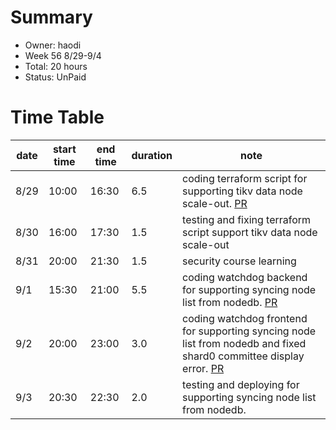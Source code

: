 # Summary
* Owner: haodi
* Week 56 8/29-9/4
* Total:  20 hours
* Status: UnPaid

# Time Table
| date  | start time  | end time | duration  |  note |
|---|---|---|---|---|
| 8/29 | 10:00 | 16:30 | 6.5 | coding terraform script for supporting tikv data node scale-out. [PR](https://github.com/harmony-one/elastic-rpc-infra/pull/8) |
| 8/30 | 16:00 | 17:30 | 1.5 | testing and fixing terraform script support tikv data node scale-out |
| 8/31 | 20:00 | 21:30 | 1.5 | security course learning |
| 9/1 | 15:30 | 21:00 | 5.5 | coding watchdog backend for supporting syncing node list from nodedb. [PR](https://github.com/harmony-one/watchdog/pull/64) |
| 9/2 | 20:00 | 23:00 | 3.0 | coding watchdog frontend for supporting syncing node list from nodedb and fixed shard0 committee display error. [PR](https://github.com/harmony-one/watchdog-frontend/pull/9) |
| 9/3 | 20:30 | 22:30 | 2.0 | testing and deploying for supporting syncing node list from nodedb. |